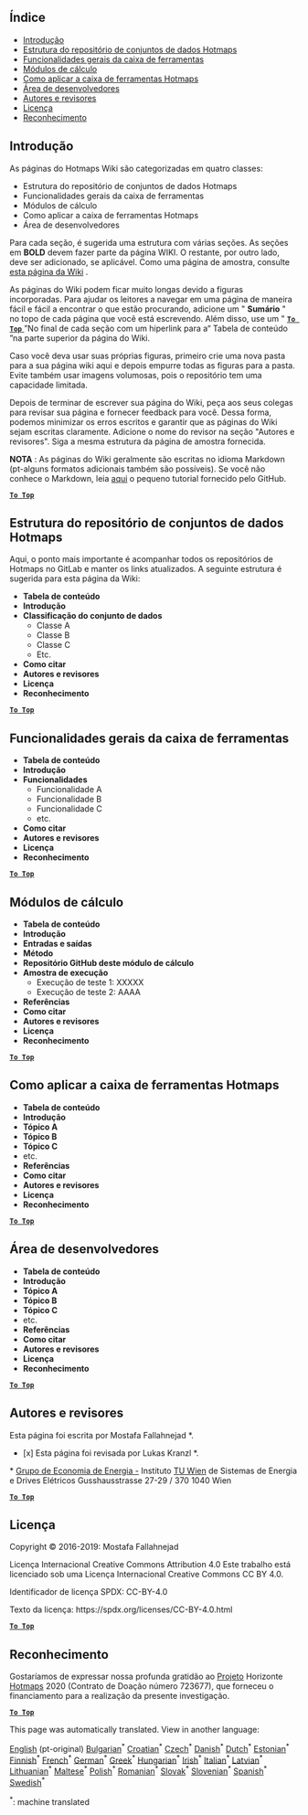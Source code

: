 <h2> Índice </h2><ul><li> <a href="#Introduction">Introdução</a> </li><li> <a href="#Hotmaps-data-set-repository-structure">Estrutura do repositório de conjuntos de dados Hotmaps</a> </li><li> <a href="#General-functionalities-of-the-toolbox">Funcionalidades gerais da caixa de ferramentas</a> </li><li> <a href="#Calculation-modules">Módulos de cálculo</a> </li><li> <a href="#How-to-apply-the-Hotmaps-toolbox">Como aplicar a caixa de ferramentas Hotmaps</a> </li><li> <a href="#Developers-area">Área de desenvolvedores</a> </li><li> <a href="#authors-and-reviewers">Autores e revisores</a> </li><li> <a href="#license">Licença</a> </li><li> <a href="#acknowledgement">Reconhecimento</a> </li></ul><h2> Introdução </h2><p> As páginas do Hotmaps Wiki são categorizadas em quatro classes: </p><ul><li> Estrutura do repositório de conjuntos de dados Hotmaps </li><li> Funcionalidades gerais da caixa de ferramentas </li><li> Módulos de cálculo </li><li> Como aplicar a caixa de ferramentas Hotmaps </li><li> Área de desenvolvedores </li></ul><p> Para cada seção, é sugerida uma estrutura com várias seções. As seções em <strong>BOLD</strong> devem fazer parte da página WIKI. O restante, por outro lado, deve ser adicionado, se aplicável. Como uma página de amostra, consulte <a href="https://github.com/HotMaps/hotmaps_wiki/wiki/CM-District-heating-potential-user-defined-thresholds">esta página da Wiki</a> . </p><p> As páginas do Wiki podem ficar muito longas devido a figuras incorporadas. Para ajudar os leitores a navegar em uma página de maneira fácil e fácil a encontrar o que estão procurando, adicione um &quot; <strong>Sumário</strong> &quot; no topo de cada página que você está escrevendo. Além disso, use um &quot; <ins> <code><strong><a href="#table-of-contents">To Top</a></strong></code> </ins> ”No final de cada seção com um hiperlink para a“ Tabela de conteúdo ”na parte superior da página do Wiki. </p><p> Caso você deva usar suas próprias figuras, primeiro crie uma nova pasta para a sua página wiki aqui e depois empurre todas as figuras para a pasta. Evite também usar imagens volumosas, pois o repositório tem uma capacidade limitada. </p><p> Depois de terminar de escrever sua página do Wiki, peça aos seus colegas para revisar sua página e fornecer feedback para você. Dessa forma, podemos minimizar os erros escritos e garantir que as páginas do Wiki sejam escritas claramente. Adicione o nome do revisor na seção &quot;Autores e revisores&quot;. Siga a mesma estrutura da página de amostra fornecida. </p><p> <strong>NOTA</strong> : As páginas do Wiki geralmente são escritas no idioma Markdown (pt-alguns formatos adicionais também são possíveis). Se você não conhece o Markdown, leia <a href="https://guides.github.com/features/mastering-markdown/">aqui</a> o pequeno tutorial fornecido pelo GitHub. </p><p><ins> <code><strong><a href="#table-of-contents">To Top</a></strong></code> </ins> </p><h2> Estrutura do repositório de conjuntos de dados Hotmaps </h2><p> Aqui, o ponto mais importante é acompanhar todos os repositórios de Hotmaps no GitLab e manter os links atualizados. A seguinte estrutura é sugerida para esta página da Wiki: </p><ul><li> <strong>Tabela de conteúdo</strong> </li><li> <strong>Introdução</strong> </li><li> <strong>Classificação do conjunto de dados</strong> <ul><li> Classe A </li><li> Classe B </li><li> Classe C </li><li> Etc. </li></ul></li><li> <strong>Como citar</strong> </li><li> <strong>Autores e revisores</strong> </li><li> <strong>Licença</strong> </li><li> <strong>Reconhecimento</strong> </li></ul><p><ins> <code><strong><a href="#table-of-contents">To Top</a></strong></code> </ins> </p><h2> Funcionalidades gerais da caixa de ferramentas </h2><ul><li> <strong>Tabela de conteúdo</strong> </li><li> <strong>Introdução</strong> </li><li> <strong>Funcionalidades</strong> <ul><li> Funcionalidade A </li><li> Funcionalidade B </li><li> Funcionalidade C </li><li> etc. </li></ul></li><li> <strong>Como citar</strong> </li><li> <strong>Autores e revisores</strong> </li><li> <strong>Licença</strong> </li><li> <strong>Reconhecimento</strong> </li></ul><p><ins> <code><strong><a href="#table-of-contents">To Top</a></strong></code> </ins> </p><h2> Módulos de cálculo </h2><ul><li> <strong>Tabela de conteúdo</strong> </li><li> <strong>Introdução</strong> </li><li> <strong>Entradas e saídas</strong> </li><li> <strong>Método</strong> </li><li> <strong>Repositório GitHub deste módulo de cálculo</strong> </li><li> <strong>Amostra de execução</strong> <ul><li> Execução de teste 1: XXXXX </li><li> Execução de teste 2: AAAA </li></ul></li><li> <strong>Referências</strong> </li><li> <strong>Como citar</strong> </li><li> <strong>Autores e revisores</strong> </li><li> <strong>Licença</strong> </li><li> <strong>Reconhecimento</strong> </li></ul><p><ins> <code><strong><a href="#table-of-contents">To Top</a></strong></code> </ins> </p><h2> Como aplicar a caixa de ferramentas Hotmaps </h2><ul><li> <strong>Tabela de conteúdo</strong> </li><li> <strong>Introdução</strong> </li><li> <strong>Tópico A</strong> </li><li> <strong>Tópico B</strong> </li><li> <strong>Tópico C</strong> </li><li> etc. </li><li> <strong>Referências</strong> </li><li> <strong>Como citar</strong> </li><li> <strong>Autores e revisores</strong> </li><li> <strong>Licença</strong> </li><li> <strong>Reconhecimento</strong> </li></ul><p><ins> <code><strong><a href="#table-of-contents">To Top</a></strong></code> </ins> </p><h2> Área de desenvolvedores </h2><ul><li> <strong>Tabela de conteúdo</strong> </li><li> <strong>Introdução</strong> </li><li> <strong>Tópico A</strong> </li><li> <strong>Tópico B</strong> </li><li> <strong>Tópico C</strong> </li><li> etc. </li><li> <strong>Referências</strong> </li><li> <strong>Como citar</strong> </li><li> <strong>Autores e revisores</strong> </li><li> <strong>Licença</strong> </li><li> <strong>Reconhecimento</strong> </li></ul><p><ins> <code><strong><a href="#table-of-contents">To Top</a></strong></code> </ins> </p><h2> Autores e revisores </h2><p> Esta página foi escrita por Mostafa Fallahnejad *. </p><ul><li> [x] Esta página foi revisada por Lukas Kranzl *. </li></ul><p> * <a href="https://eeg.tuwien.ac.at/">Grupo de Economia de Energia -</a> Instituto <a href="https://eeg.tuwien.ac.at/">TU Wien</a> de Sistemas de Energia e Drives Elétricos Gusshausstrasse 27-29 / 370 1040 Wien </p><p><ins> <code><strong><a href="#table-of-contents">To Top</a></strong></code> </ins> </p><h2> Licença </h2><p> Copyright © 2016-2019: Mostafa Fallahnejad </p><p> Licença Internacional Creative Commons Attribution 4.0 Este trabalho está licenciado sob uma Licença Internacional Creative Commons CC BY 4.0. </p><p> Identificador de licença SPDX: CC-BY-4.0 </p><p> Texto da licença: https://spdx.org/licenses/CC-BY-4.0.html </p><p><ins> <code><strong><a href="#table-of-contents">To Top</a></strong></code> </ins> </p><h2> Reconhecimento </h2><p> Gostaríamos de expressar nossa profunda gratidão ao <a href="https://www.hotmaps-project.eu">Projeto</a> Horizonte <a href="https://www.hotmaps-project.eu">Hotmaps</a> 2020 (Contrato de Doação número 723677), que forneceu o financiamento para a realização da presente investigação. </p><p><ins> <code><strong><a href="#table-of-contents">To Top</a></strong></code> </ins> </p>

This page was automatically translated. View in another language:

[English](en-Guidelines-for-writing-a-Hotmaps-Wiki-page) (pt-original) [Bulgarian](bg-Guidelines-for-writing-a-Hotmaps-Wiki-page)<sup>\*</sup> [Croatian](hr-Guidelines-for-writing-a-Hotmaps-Wiki-page)<sup>\*</sup> [Czech](cs-Guidelines-for-writing-a-Hotmaps-Wiki-page)<sup>\*</sup> [Danish](da-Guidelines-for-writing-a-Hotmaps-Wiki-page)<sup>\*</sup> [Dutch](nl-Guidelines-for-writing-a-Hotmaps-Wiki-page)<sup>\*</sup> [Estonian](et-Guidelines-for-writing-a-Hotmaps-Wiki-page)<sup>\*</sup> [Finnish](fi-Guidelines-for-writing-a-Hotmaps-Wiki-page)<sup>\*</sup> [French](fr-Guidelines-for-writing-a-Hotmaps-Wiki-page)<sup>\*</sup> [German](de-Guidelines-for-writing-a-Hotmaps-Wiki-page)<sup>\*</sup> [Greek](el-Guidelines-for-writing-a-Hotmaps-Wiki-page)<sup>\*</sup> [Hungarian](hu-Guidelines-for-writing-a-Hotmaps-Wiki-page)<sup>\*</sup> [Irish](ga-Guidelines-for-writing-a-Hotmaps-Wiki-page)<sup>\*</sup> [Italian](it-Guidelines-for-writing-a-Hotmaps-Wiki-page)<sup>\*</sup> [Latvian](lv-Guidelines-for-writing-a-Hotmaps-Wiki-page)<sup>\*</sup> [Lithuanian](lt-Guidelines-for-writing-a-Hotmaps-Wiki-page)<sup>\*</sup> [Maltese](mt-Guidelines-for-writing-a-Hotmaps-Wiki-page)<sup>\*</sup> [Polish](pl-Guidelines-for-writing-a-Hotmaps-Wiki-page)<sup>\*</sup>  [Romanian](ro-Guidelines-for-writing-a-Hotmaps-Wiki-page)<sup>\*</sup> [Slovak](sk-Guidelines-for-writing-a-Hotmaps-Wiki-page)<sup>\*</sup> [Slovenian](sl-Guidelines-for-writing-a-Hotmaps-Wiki-page)<sup>\*</sup> [Spanish](es-Guidelines-for-writing-a-Hotmaps-Wiki-page)<sup>\*</sup> [Swedish](sv-Guidelines-for-writing-a-Hotmaps-Wiki-page)<sup>\*</sup> 

<sup>\*</sup>: machine translated
